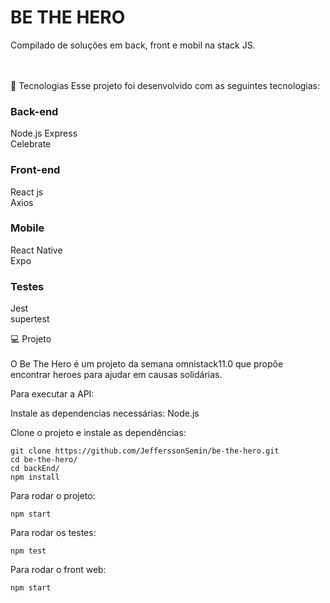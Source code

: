# BE THE HERO
Compilado de soluções em back, front e mobil na stack JS.

</br></br>
🚀 Tecnologias
Esse projeto foi desenvolvido com as seguintes tecnologias:

### Back-end

Node.js 
Express</br>
Celebrate

### Front-end 

React js</br>
Axios</br>

### Mobile

React Native</br>
Expo

### Testes

Jest</br>
supertest


💻 Projeto </br></br>
O Be The Hero é um projeto da semana omnistack11.0 que propõe encontrar heroes para ajudar em causas solidárias.


Para executar a API:

Instale as dependencias necessárias:
Node.js


Clone o projeto e instale as dependências:

```
git clone https://github.com/JefferssonSemin/be-the-hero.git
cd be-the-hero/
cd backEnd/
npm install
```

Para rodar o projeto:

```
npm start
```

Para rodar os testes:
```
npm test
```

Para rodar o front web:
```
npm start
```

